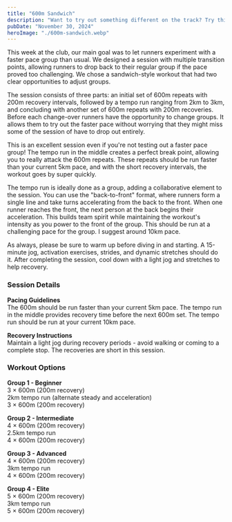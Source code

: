 ```yaml
---
title: "600m Sandwich"
description: "Want to try out something different on the track? Try this set of 600m, a tempo run and a final set of 600m!"
pubDate: "November 30, 2024"
heroImage: "./600m-sandwich.webp"
---
```


This week at the club, our main goal was to let runners experiment with a faster pace group than usual. We designed a session with multiple transition points, allowing runners to drop back to their regular group if the pace proved too challenging. We chose a sandwich-style workout that had two clear opportunities to adjust groups.

The session consists of three parts: an initial set of 600m repeats with 200m recovery intervals, followed by a tempo run ranging from 2km to 3km, and concluding with another set of 600m repeats with 200m recoveries. Before each change-over runners have the opportunity to change groups. It allows them to try out the faster pace without worrying that they might miss some of the session of have to drop out entirely.

This is an excellent session even if you're not testing out a faster pace group! The tempo run in the middle creates a perfect break point, allowing you to really attack the 600m repeats. These repeats should be run faster than your current 5km pace, and with the short recovery intervals, the workout goes by super quickly.

The tempo run is ideally done as a group, adding a collaborative element to the session. You can use the "back-to-front" format, where runners form a single line and take turns accelerating from the back to the front. When one runner reaches the front, the next person at the back begins their acceleration. This builds team spirit while maintaining the workout's intensity as you power to the front of the group. This should be run at a challenging pace for the group. I suggest around 10km pace.

As always, please be sure to warm up before diving in and starting. A 15-minute jog, activation exercises, strides, and dynamic stretches should do it. After completing the session, cool down with a light jog and stretches to help recovery.

### Session Details

**Pacing Guidelines**  
The 600m should be run faster than your current 5km pace. The tempo run in the middle provides recovery time before the next 600m set. The tempo run should be run at your current 10km pace.

**Recovery Instructions**  
Maintain a light jog during recovery periods - avoid walking or coming to a complete stop. The recoveries are short in this session.

### Workout Options

**Group 1 - Beginner**  
3 × 600m (200m recovery)  
2km tempo run (alternate steady and acceleration)  
3 × 600m (200m recovery)  

**Group 2 - Intermediate**  
4 × 600m (200m recovery)  
2.5km tempo run  
4 × 600m (200m recovery)  

**Group 3 - Advanced**  
4 × 600m (200m recovery)  
3km tempo run  
4 × 600m (200m recovery)  

**Group 4 - Elite**  
5 × 600m (200m recovery)  
3km tempo run  
5 × 600m (200m recovery)
